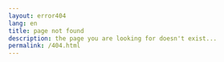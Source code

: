 ```yaml
---
layout: error404 
lang: en            
title: page not found
description: the page you are looking for doesn't exist...
permalink: /404.html
---
```

